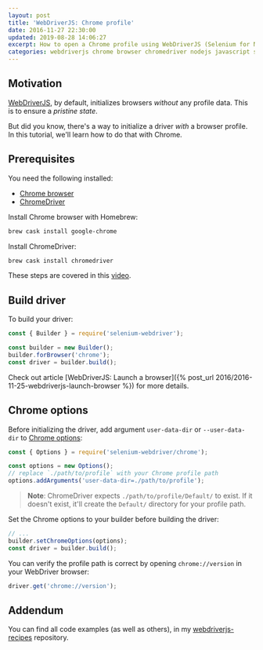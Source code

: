 ```yaml
---
layout: post
title: 'WebDriverJS: Chrome profile'
date: 2016-11-27 22:30:00
updated: 2019-08-28 14:06:27
excerpt: How to open a Chrome profile using WebDriverJS (Selenium for Node.js).
categories: webdriverjs chrome browser chromedriver nodejs javascript selenium webdriver
---
```


## Motivation

[WebDriverJS](https://github.com/SeleniumHQ/selenium/wiki/WebDriverJs), by default, initializes browsers _without_ any profile data. This is to ensure a _pristine state_.

But did you know, there's a way to initialize a driver _with_ a browser profile. In this tutorial, we'll learn how to do that with Chrome.

## Prerequisites

You need the following installed:

- [Chrome browser](https://www.google.com/chrome/)
- [ChromeDriver](https://sites.google.com/a/chromium.org/chromedriver/downloads)

Install Chrome browser with Homebrew:

```sh
brew cask install google-chrome
```

Install ChromeDriver:

```sh
brew cask install chromedriver
```

These steps are covered in this [video](https://www.youtube.com/watch?v=5lWOV0rnYRo).

## Build driver

To build your driver:

```js
const { Builder } = require('selenium-webdriver');

const builder = new Builder();
builder.forBrowser('chrome');
const driver = builder.build();
```

Check out article [WebDriverJS: Launch a browser]({% post_url 2016/2016-11-25-webdriverjs-launch-browser %}) for more details.

## Chrome options

Before initializing the driver, add argument `user-data-dir` or `--user-data-dir` to [Chrome options](http://seleniumhq.github.io/selenium/docs/api/javascript/module/selenium-webdriver/chrome_exports_Options.html):

```js
const { Options } = require('selenium-webdriver/chrome');

const options = new Options();
// replace `./path/to/profile` with your Chrome profile path
options.addArguments('user-data-dir=./path/to/profile');
```

> **Note**: ChromeDriver expects `./path/to/profile/Default/` to exist. If it doesn't exist, it'll create the `Default/` directory for your profile path.

Set the Chrome options to your builder before building the driver:

```js
// ...
builder.setChromeOptions(options);
const driver = builder.build();
```

You can verify the profile path is correct by opening `chrome://version` in your WebDriver browser:

```js
driver.get('chrome://version');
```

## Addendum

You can find all code examples (as well as others), in my [webdriverjs-recipes](https://github.com/remarkablemark/webdriverjs-recipes) repository.
